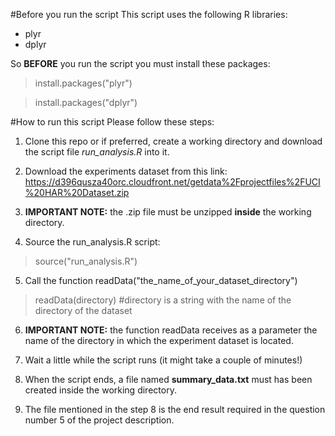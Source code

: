 #Before you run the script
This script uses the following R libraries:
- plyr
- dplyr

So **BEFORE** you run the script you must install these packages:
> install.packages("plyr")

> install.packages("dplyr")

#How to run this script
Please follow these steps:

1. Clone this repo or if preferred, create a working directory and download the script file *run_analysis.R* into it.

2. Download the experiments dataset from this link:
https://d396qusza40orc.cloudfront.net/getdata%2Fprojectfiles%2FUCI%20HAR%20Dataset.zip

3. **IMPORTANT NOTE:** the .zip file must be unzipped **inside** the working directory.

4. Source the run_analysis.R script:
> source("run_analysis.R")

5. Call the function readData("the_name_of_your_dataset_directory")
> readData(directory) #directory is a string with the name of the directory of the dataset

6. **IMPORTANT NOTE:** the function readData receives as a parameter the name of the directory in which the experiment dataset is located. 

7. Wait a little while the script runs (it might take a couple of minutes!)

8. When the script ends, a file named **summary_data.txt** must has been created inside the working directory.

9. The file mentioned in the step 8 is the end result required in the question number 5 of the project description.
